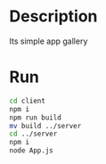 # Description
Its simple app gallery

# Run
```bash
cd client
npm i
npm run build
mv build ../server
cd ../server
npm i
node App.js
```